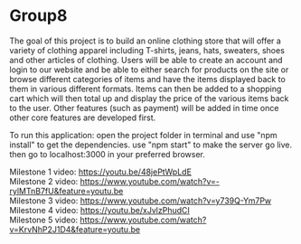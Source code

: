 # Group8

The goal of this project is to build an online clothing store that will offer a variety of clothing apparel including T-shirts, jeans, hats, sweaters, shoes and other articles of clothing. 
Users will be able to create an account and login to our website and be able to either search for products on the site or browse different categories of items and have the items displayed back to them in various different formats. 
Items can then be added to a shopping cart which will then total up and display the price of the various items back to the user.
Other features (such as payment) will be added in time once other core features are developed first.

To run this application:
open the project folder in terminal and use "npm install" to get the dependencies.
use "npm start" to make the server go live.
then go to localhost:3000 in your preferred browser.

Milestone 1 video: https://youtu.be/48jePtWpLdE  
Milestone 2 video: https://www.youtube.com/watch?v=-rylMTnB7fU&feature=youtu.be  
Milestone 3 video: https://www.youtube.com/watch?v=y739Q-Ym7Pw  
Milestone 4 video: https://youtu.be/xJvlzPhudCI  
Milestone 5 video: https://www.youtube.com/watch?v=KrvNhP2J1D4&feature=youtu.be  
